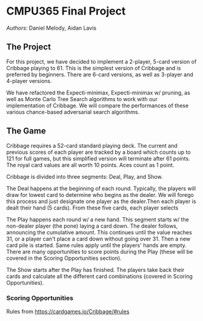 # CMPU365 Final Project

*Authors*: Daniel Melody, Aidan Lavis

## The Project

For this project, we have decided to implement a 2-player, 5-card version of
Cribbage playing to 61.  This is the simplest version of Cribbage and is
preferred by beginners.  There are 6-card versions, as well as 3-player and
4-player versions.

We have refactored the Expecti-minimax, Expecti-minimax w/ pruning, as well as
Monte Carlo Tree Search algorithms to work with our implementation of Cribbage.
We will compare the performances of these various chance-based adversarial
search algorithms.

## The Game

Cribbage requires a 52-card standard playing deck.  The current and previous
scores of each player are tracked by a board which counts up to 121 for full
games, but this simplified version will terminate after 61 points. The royal
card values are all worth 10 points.  Aces count as 1 point.  

Cribbage is divided into three segments: Deal, Play, and Show.

The Deal happens at the beginning of each round.  Typically, the players will
draw for lowest card to determine who begins as the dealer.  We will forego this
process and just designate one player as the dealer.Then each player is dealt
their hand (5 cards).  From these five cards, each player selects

The Play happens each round w/ a new hand.  This segment starts w/ the
non-dealer player (the pone) laying a card down.  The dealer follows, announcing
the cumulative amount.  This continues until the value reaches 31, or a player
can't place a card down without going over 31.  Then a new card pile is started.
Same rules apply until the players' hands are empty.  There are many
opportunities to score points during the Play (these will be covered in the
Scoring Opportunities section).

The Show starts after the Play has finished.  The players take back their cards
and calculate all the different card combinations (covered in Scoring
Opportunities).

### Scoring Opportunities

Rules from https://cardgames.io/Cribbage/#rules
